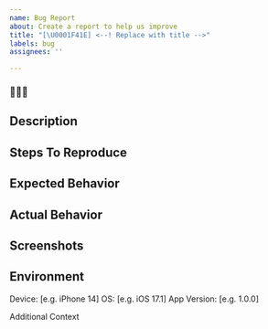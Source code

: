 ```yaml
---
name: Bug Report
about: Create a report to help us improve
title: "[\U0001F41E] <--! Replace with title -->"
labels: bug
assignees: ''

---
```


### 🐞🐞🐞
## Description
<!-- A clear and concise description of the bug -->

## Steps To Reproduce
<!-- List out the steps to reproduce the bug -->

## Expected Behavior
<!-- What you expected to happen -->

## Actual Behavior
<!-- What actually happened -->

## Screenshots
<!-- If applicable, add screenshots -->

## Environment

Device: [e.g. iPhone 14]
OS: [e.g. iOS 17.1]
App Version: [e.g. 1.0.0]

Additional Context
<!-- Add any other context about the problem here -->
